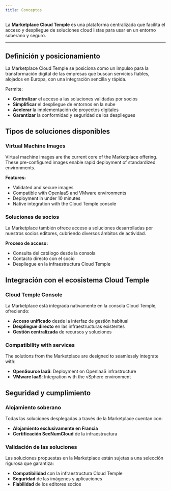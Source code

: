 ```yaml
---
title: Conceptos
---
```


La **Marketplace Cloud Temple** es una plataforma centralizada que facilita el acceso y despliegue de soluciones cloud listas para usar en un entorno soberano y seguro.

---

## Definición y posicionamiento

La Marketplace Cloud Temple se posiciona como un impulso para la transformación digital de las empresas que buscan servicios fiables, alojados en Europa, con una integración sencilla y rápida.

Permite:
- **Centralizar** el acceso a las soluciones validadas por socios
- **Simplificar** el despliegue de entornos en la nube
- **Acelerar** la implementación de proyectos digitales
- **Garantizar** la conformidad y seguridad de los despliegues

## Tipos de soluciones disponibles

### Virtual Machine Images

Virtual machine images are the current core of the Marketplace offering. These pre-configured images enable rapid deployment of standardized environments.

**Features:**
- Validated and secure images
- Compatible with OpenIaaS and VMware environments
- Deployment in under 10 minutes
- Native integration with the Cloud Temple console

### Soluciones de socios

La Marketplace también ofrece acceso a soluciones desarrolladas por nuestros socios editores, cubriendo diversos ámbitos de actividad.

**Proceso de acceso:**
- Consulta del catálogo desde la consola
- Contacto directo con el socio
- Despliegue en la infraestructura Cloud Temple

## Integración con el ecosistema Cloud Temple

### Cloud Temple Console

La Marketplace está integrada nativamente en la consola Cloud Temple, ofreciendo:
- **Acceso unificado** desde la interfaz de gestión habitual
- **Despliegue directo** en las infraestructuras existentes
- **Gestión centralizada** de recursos y soluciones

### Compatibility with services

The solutions from the Marketplace are designed to seamlessly integrate with:
- **OpenSource IaaS**: Deployment on OpenIaaS infrastructure
- **VMware IaaS**: Integration with the vSphere environment

## Seguridad y cumplimiento

### Alojamiento soberano

Todas las soluciones desplegadas a través de la Marketplace cuentan con:
- **Alojamiento exclusivamente en Francia**
- **Certificación SecNumCloud** de la infraestructura

### Validación de las soluciones

Las soluciones propuestas en la Marketplace están sujetas a una selección rigurosa que garantiza:
- **Compatibilidad** con la infraestructura Cloud Temple
- **Seguridad** de las imágenes y aplicaciones
- **Fiabilidad** de los editores socios